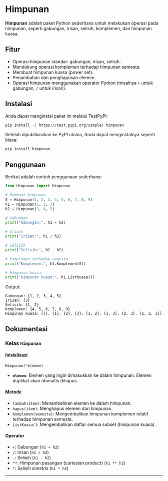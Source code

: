 # Himpunan

**Himpunan** adalah paket Python sederhana untuk melakukan operasi pada himpunan, seperti gabungan, irisan, selisih, komplemen, dan himpunan kuasa.

## Fitur

- Operasi himpunan standar: gabungan, irisan, selisih.
- Mendukung operasi komplemen terhadap himpunan semesta.
- Membuat himpunan kuasa (power set).
- Penambahan dan penghapusan elemen.
- Operasi himpunan menggunakan operator Python (misalnya `+` untuk gabungan, `/` untuk irisan).

## Instalasi

Anda dapat menginstal paket ini melalui TestPyPI:

```bash
pip install -i https://test.pypi.org/simple/ himpunan
```

Setelah dipublikasikan ke PyPI utama, Anda dapat menginstalnya seperti biasa:
```bash
pip install himpunan
```

## Penggunaan

Berikut adalah contoh penggunaan sederhana:

```python
from Himpunan import Himpunan

# Membuat himpunan
S = Himpunan(1, 2, 3, 4, 5, 6, 7, 8, 9)
h1 = Himpunan(1, 2, 3)
h2 = Himpunan(3, 4, 5)

# Gabungan
print("Gabungan:", h1 + h2)

# Irisan
print("Irisan:", h1 / h2)

# Selisih
print("Selisih:", h1 - h2)

# Komplemen terhadap semesta
print("Komplemen:", h1.Komplemen(S))

# Himpunan kuasa
print("Himpunan kuasa:", h1.ListKuasa())
```

Output:
```
Gabungan: {1, 2, 3, 4, 5}
Irisan: {3}
Selisih: {1, 2}
Komplemen: {4, 5, 6, 7, 8, 9}
Himpunan kuasa: [{}, {1}, {2}, {3}, {1, 2}, {1, 3}, {2, 3}, {1, 2, 3}]
```

## Dokumentasi

### Kelas `Himpunan`

#### **Inisialisasi**
```python
Himpunan(*elemen)
```
- **`elemen`**: Elemen yang ingin dimasukkan ke dalam himpunan. Elemen duplikat akan otomatis dihapus.

#### **Metode**
- `tambah(item)`: Menambahkan elemen ke dalam himpunan.
- `hapus(item)`: Menghapus elemen dari himpunan.
- `Komplemen(semesta)`: Mengembalikan himpunan komplemen relatif terhadap himpunan semesta.
- `ListKuasa()`: Mengembalikan daftar semua subset (himpunan kuasa).

#### **Operator**
- `+`: Gabungan (`h1 + h2`)
- `/`: Irisan (`h1 / h2`)
- `-`: Selisih (`h1 - h2`)
- `**`: Himpunan pasangan (cartesian product) (`h1 ** h2`)
- `*`: Selisih simetris (`h1 * h2`)

---
